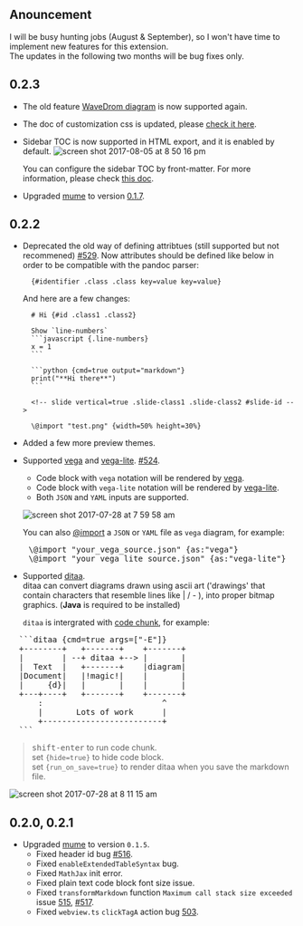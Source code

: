 ## Anouncement 
I will be busy hunting jobs (August & September), so I won't have time to implement new features for this extension.     
The updates in the following two months will be bug fixes only.  

## 0.2.3
* The old feature [WaveDrom diagram](https://shd101wyy.github.io/markdown-preview-enhanced/#/diagrams?id=wavedrom) is now supported again.
* The doc of customization css is updated, please [check it here](https://shd101wyy.github.io/markdown-preview-enhanced/#/customize-css).
* Sidebar TOC is now supported in HTML export, and it is enabled by default.
  ![screen shot 2017-08-05 at 8 50 16 pm](https://user-images.githubusercontent.com/1908863/28999904-c40b56b6-7a1f-11e7-9a9e-ab2e19a82b41.png)

  You can configure the sidebar TOC by front-matter. For more information, please check [this doc](https://shd101wyy.github.io/markdown-preview-enhanced/#/html?id=configuration).
* Upgraded [mume](https://github.com/shd101wyy/mume) to version [0.1.7](https://github.com/shd101wyy/mume/blob/master/CHANGELOG.md).

## 0.2.2  
* Deprecated the old way of defining attribtues (still supported but not recommened) [#529](https://github.com/shd101wyy/markdown-preview-enhanced/issues/529). Now attributes should be defined like below in order to be compatible with the pandoc parser:  

        {#identifier .class .class key=value key=value}


    And here are a few changes:  

        # Hi {#id .class1 .class2}

        Show `line-numbers`
        ```javascript {.line-numbers}
        x = 1
        ```

        ```python {cmd=true output="markdown"}
        print("**Hi there**")
        ```

        <!-- slide vertical=true .slide-class1 .slide-class2 #slide-id -->

        \@import "test.png" {width=50% height=30%}
* Added a few more preview themes.  
* Supported [vega](https://vega.github.io/vega/) and [vega-lite](https://vega.github.io/vega-lite/). [#524](https://github.com/shd101wyy/markdown-preview-enhanced/issues/524).   

    * Code block with `vega` notation will be rendered by [vega](https://vega.github.io/vega/).  
    * Code block with `vega-lite` notation will be rendered by [vega-lite](https://vega.github.io/vega-lite/).  
    * Both `JSON` and `YAML` inputs are supported.

    ![screen shot 2017-07-28 at 7 59 58 am](https://user-images.githubusercontent.com/1908863/28718265-d023e1c2-736a-11e7-8678-a29704f3a23c.png)

    You can also [@import](https://shd101wyy.github.io/markdown-preview-enhanced/#/file-imports) a `JSON` or `YAML` file as `vega` diagram, for example:  

<pre>
    \@import "your_vega_source.json" {as:"vega"}
    \@import "your_vega_lite_source.json" {as:"vega-lite"}
</pre>

* Supported [ditaa](https://github.com/stathissideris/ditaa).  
  ditaa can convert diagrams drawn using ascii art ('drawings' that contain characters that resemble lines like | / - ), into proper bitmap graphics. (**Java** is required to be installed)         

  `ditaa` is intergrated with [code chunk](https://shd101wyy.github.io/markdown-preview-enhanced/#/code-chunk), for example:  
<pre>
  ```ditaa {cmd=true args=["-E"]}
  +--------+   +-------+    +-------+
  |        | --+ ditaa +--> |       |
  |  Text  |   +-------+    |diagram|
  |Document|   |!magic!|    |       |
  |     {d}|   |       |    |       |
  +---+----+   +-------+    +-------+
      :                         ^
      |       Lots of work      |
      +-------------------------+
  ```
</pre>

> <kbd>shift-enter</kbd> to run code chunk.  
> set `{hide=true}` to hide code block.  
> set `{run_on_save=true}` to render ditaa when you save the markdown file.  

![screen shot 2017-07-28 at 8 11 15 am](https://user-images.githubusercontent.com/1908863/28718626-633fa18e-736c-11e7-8a4a-915858dafff6.png)



## 0.2.0, 0.2.1
* Upgraded [mume](https://github.com/shd101wyy/mume) to version `0.1.5`.
    * Fixed header id bug [#516](https://github.com/shd101wyy/markdown-preview-enhanced/issues/516).  
    * Fixed `enableExtendedTableSyntax` bug.  
    * Fixed `MathJax` init error.  
    * Fixed plain text code block font size issue.  
    * Fixed `transformMarkdown` function `Maximum call stack size exceeded` issue [515](https://github.com/shd101wyy/markdown-preview-enhanced/issues/515), [#517](https://github.com/shd101wyy/markdown-preview-enhanced/issues/517).  
    * Fixed `webview.ts` `clickTagA` action bug [503](https://github.com/shd101wyy/markdown-preview-enhanced/issues/503).   
 

